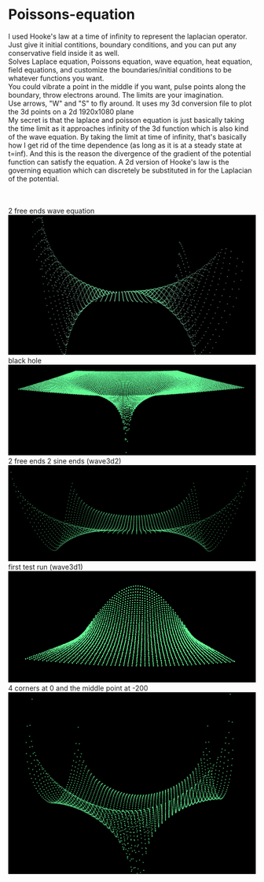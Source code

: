 # Poissons-equation
I used Hooke's law at a time of infinity to represent the laplacian operator. Just give it initial contitions, boundary conditions, and you can put any conservative field inside it as well.
<br />
Solves Laplace equation, Poissons equation, wave equation, heat equation, field equations, and customize the boundaries/initial conditions to be whatever functions you want. <br />
You could vibrate a point in the middle if you want, pulse points along the boundary, throw electrons around. The limits are your imagination.<br />
Use arrows, "W" and "S" to fly around. It uses my 3d conversion file to plot the 3d points on a 2d 1920x1080 plane
<br />
My secret is that the laplace and poisson equation is just basically taking the time limit as it approaches infinity of the 3d function which is also kind of the wave equation. By taking the limit at time of infinity, that's basically how I get rid of the time dependence (as long as it is at a steady state at t=inf). And this is the reason the divergence of the gradient of the potential function can satisfy the equation. A 2d version of Hooke's law is the governing equation which can discretely be substituted in for the Laplacian of the potential. 

<br /><br />
2 free ends wave equation
<br />
![wave equation](https://github.com/BryceP-44/Poissons-equation/blob/main/wave3d3gif.gif)
<br />
black hole
<br />
![black hole](https://github.com/BryceP-44/Poissons-equation/blob/main/black%20hole.PNG)
<br />
2 free ends 2 sine ends (wave3d2)
<br />
![free ends](https://github.com/BryceP-44/Poissons-equation/blob/main/2%20free%202%20sine%20boundaries.PNG)
<br />
first test run (wave3d1)
<br />
![first test run](https://github.com/BryceP-44/Poissons-equation/blob/main/first%20test.PNG)
<br />
4 corners at 0 and the middle point at -200
<br />
![saddle](https://github.com/BryceP-44/Poissons-equation/blob/main/3d5.PNG)





